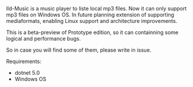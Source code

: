 Ild-Music is a music player to liste local mp3 files. 
Now it can only support mp3 files on Windows OS.
In future planning extension of supporting mediaformats, enabling Linux support and architecture improvements.

This is a beta-preview of Prototype edition, so it can containning some logical and performance bugs.


So in case you will find some of them, please write in issue.



Requirements:
- dotnet 5.0
- Windows OS
